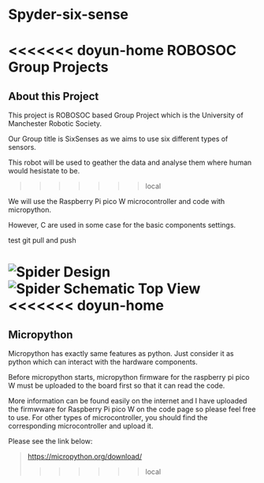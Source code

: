 # Spyder-six-sense
<<<<<<< doyun-home
ROBOSOC Group Projects
=======

## About this Project
This project is ROBOSOC based Group Project which is the University of Manchester Robotic Society.

Our Group title is SixSenses as we aims to use six different types of sensors.

This robot will be used to geather the data and analyse them where human would hesistate to be.
>>>>>>> local

We will use the Raspberry Pi pico W microcontroller and code with micropython.

However, C are used in some case for the basic components settings. 

test git pull and push

![Spider Design](https://github.com/doyun-gu/SPYDER/assets/128914278/4de50b91-f7b9-4c4d-a30a-c7b7dd0d9960)
![Spider Schematic Top View](https://github.com/doyun-gu/SPYDER/assets/128914278/429366fc-0fdc-487c-ba20-b93adb9a900c)
<<<<<<< doyun-home
=======

## Micropython
Micropython has exactly same features as python. Just consider it as python which can interact with the hardware components.

Before micropython starts, micropython firmware for the raspberry pi pico W must be uploaded to the board first so that it can read the code.

More information can be found easily on the internet and I have uploaded the firmwware for Raspberry Pi pico W on the code page so please feel free to use.
For other types of microcontroller, you should find the corresponding microcontroller and upload it.

Please see the link below:
>https://micropython.org/download/
>>>>>>> local
